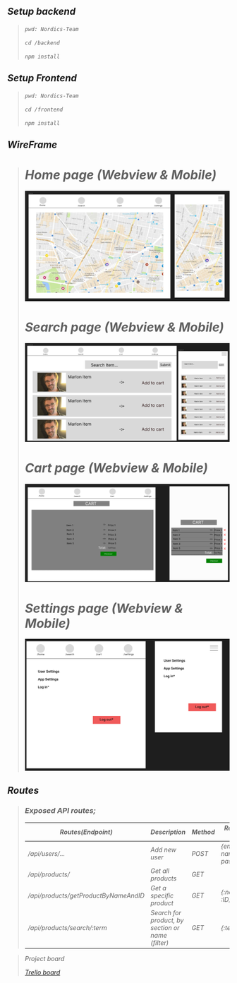 ## <em>Setup backend<em>

> `pwd: Nordics-Team`
>
> `cd /backend`
>
> `npm install`

## <em>Setup Frontend<em>

> `pwd: Nordics-Team`
>
> `cd /frontend`
>
> `npm install`

## <em>WireFrame<em>

> # <em>Home page<em> (Webview & Mobile)
>
> ![img.png](resource/wireframes/home-web-mobile.png)
>
> # <em>Search page<em> (Webview & Mobile)
>
> ![img.png](resource/wireframes/search.web-mobile.png)
>
> # <em>Cart page<em> (Webview & Mobile)
>
> ![img.png](resource/wireframes/cart-web-mobile.png)
>
> # <em>Settings page<em> (Webview & Mobile)
>
> ![img.png](resource/wireframes/settings-web-mobile.png)

## _Routes_

> ### _Exposed API routes_;
>
> | Routes(Endpoint)                    | Description                                       | Method | Request data            |
> | ----------------------------------- | ------------------------------------------------- | ------ | ----------------------- |
> | /api/users/...                      | Add new user                                      | POST   | {email, name, password} |
> | /api/products/                      | Get all products                                  | GET    |                         |
> | /api/products/getProductByNameAndID | Get a specific product                            | GET    | {:name, :ID}            |
> | /api/products/search/:term          | Search for product, by section or name _(filter)_ | GET    | {:term}                 |

> Project board
>
> [Trello board](https://trello.com/invite/b/RGnhvL5z/3c26943152807981dca96904aa77f50b/nordics-team-dev)
>
> >
